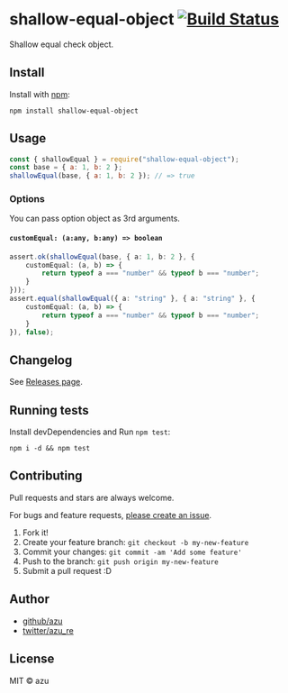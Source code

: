 # shallow-equal-object [![Build Status](https://travis-ci.org/azu/shallow-equal-object.svg?branch=master)](https://travis-ci.org/azu/shallow-equal-object)

Shallow equal check object.

## Install

Install with [npm](https://www.npmjs.com/):

    npm install shallow-equal-object

## Usage

```js
const { shallowEqual } = require("shallow-equal-object");
const base = { a: 1, b: 2 };
shallowEqual(base, { a: 1, b: 2 }); // => true
```

### Options

You can pass option object as 3rd arguments. 

#### `customEqual: (a:any, b:any) => boolean`

```ts
assert.ok(shallowEqual(base, { a: 1, b: 2 }, {
    customEqual: (a, b) => {
        return typeof a === "number" && typeof b === "number";
    }
}));
assert.equal(shallowEqual({ a: "string" }, { a: "string" }, {
    customEqual: (a, b) => {
        return typeof a === "number" && typeof b === "number";
    }
}), false);
```

## Changelog

See [Releases page](https://github.com/azu/shallow-equal-object/releases).

## Running tests

Install devDependencies and Run `npm test`:

    npm i -d && npm test

## Contributing

Pull requests and stars are always welcome.

For bugs and feature requests, [please create an issue](https://github.com/azu/shallow-equal-object/issues).

1. Fork it!
2. Create your feature branch: `git checkout -b my-new-feature`
3. Commit your changes: `git commit -am 'Add some feature'`
4. Push to the branch: `git push origin my-new-feature`
5. Submit a pull request :D

## Author

- [github/azu](https://github.com/azu)
- [twitter/azu_re](https://twitter.com/azu_re)

## License

MIT © azu
